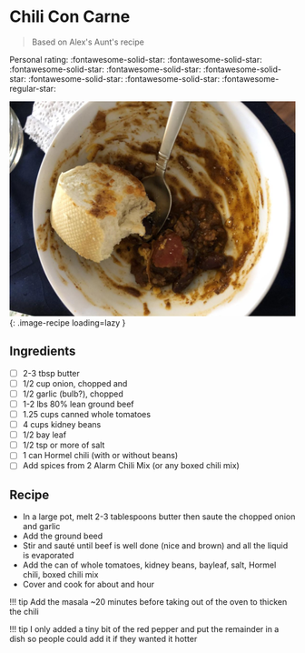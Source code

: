 # Chili Con Carne

> Based on Alex's Aunt's recipe

<!-- {cts} rating=4; (User can specify rating on scale of 1-5) -->

Personal rating: :fontawesome-solid-star: :fontawesome-solid-star: :fontawesome-solid-star: :fontawesome-solid-star: :fontawesome-solid-star: :fontawesome-solid-star: :fontawesome-solid-star: :fontawesome-regular-star:

<!-- {cte} -->

<!-- {cts} name_image=chili_con_carne.jpeg; (User can specify image name) -->

![chili_con_carne.jpeg](./chili_con_carne.jpeg){: .image-recipe loading=lazy }

<!-- {cte} -->

## Ingredients

- [ ] 2-3 tbsp butter
- [ ] 1/2 cup onion, chopped and
- [ ] 1/2 garlic (bulb?), chopped
- [ ] 1-2 lbs 80% lean ground beef
- [ ] 1.25 cups canned whole tomatoes
- [ ] 4 cups kidney beans
- [ ] 1/2 bay leaf
- [ ] 1/2 tsp or more of salt
- [ ] 1 can Hormel chili (with or without beans)
- [ ] Add spices from 2 Alarm Chili Mix (or any boxed chili mix)

## Recipe

- In a large pot, melt 2-3 tablespoons butter then saute the chopped onion and garlic
- Add the ground beed
- Stir and sauté until beef is well done (nice and brown) and all the liquid is evaporated
- Add the can of whole tomatoes, kidney beans, bayleaf, salt, Hormel chili, boxed chili mix
- Cover and cook for about and hour

!!! tip
    Add the masala ~20 minutes before taking out of the oven to thicken the chili

!!! tip
    I only added a tiny bit of the red pepper and put the remainder in a dish so people could add it if they wanted it hotter
